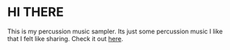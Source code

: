 # HI THERE

This is my percussion music sampler. Its just some percussion music I like that I felt like sharing. Check it out [here](http://percussion-music-sampler.surge.sh).